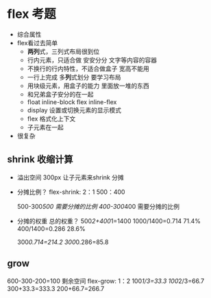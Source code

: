 # flex 考题
- 综合属性
- flex看过去简单
    - **两列**式，三列式布局很到位
    - 行内元素，只适合做 安安分分 文字等内容的容器
    - 不换行的行内特性，不适合做盒子  宽高不能用
    - 一行上完成 多**列**式划分 要学习布局
    - 用块级元素，用盒子的能力 里面放一堆的东西
    - 和兄弟盒子安分的在一起
    - float inline-block  flex inline-flex 
    - display 设置或切换元素的显示模式
    - flex 格式化上下文
    - 子元素在一起
- 很复杂

## shrink 收缩计算
- 溢出空间 300px 让子元素来shrink 分摊
- 分摊比例？
  flex-shrink: 2：1  500：400

  500-300*500 需要分摊的比例
  400-300*400 需要分摊的比例
- 分摊的权重
  总的权重？ 
  500*2+400*1=1400
  1000/1400=0.714  71.4%
  400/1400=0.286  28.6%

  300*0.714=214.2
  300*0.286=85.8

## grow
  600-300-200=100 剩余空间
  flex-grow: 1：2
  100*1/3=33.3
  100*2/3=66.7
  300+33.3=333.3
  200+66.7=266.7
